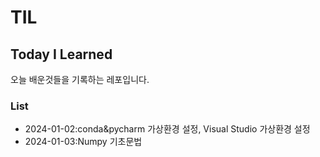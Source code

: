 # TIL
## Today I Learned

오늘 배운것들을 기록하는 레포입니다.

### List
- 2024-01-02:conda&pycharm 가상환경 설정, Visual Studio 가상환경 설정
- 2024-01-03:Numpy 기초문법

